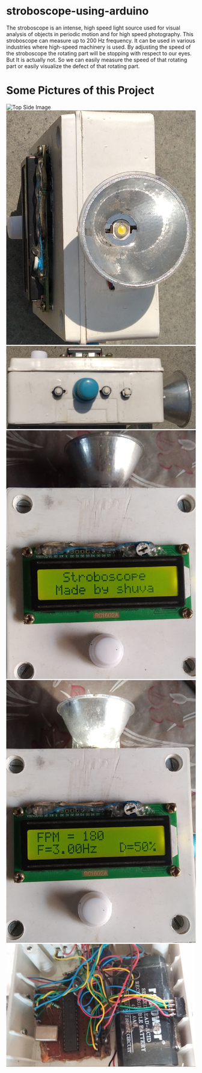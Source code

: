 # stroboscope-using-arduino
The stroboscope is an intense, high speed light source used for visual analysis of objects in periodic motion and for high speed photography.
This stroboscope can measure up to 200 Hz frequency. It can be used in various industries where high-speed machinery is used. By adjusting the speed of the stroboscope the rotating part will be stopping with respect to our eyes. But It is actually not. So we can easily measure the speed of that rotating part or easily visualize the defect of that rotating part.
# Some Pictures of this Project
![Top Side Image](https://https://github.com/shuvabratadey/stroboscope-using-arduino/blob/main/Stroboscope%20Pictures/Top%20Side.jpg)
![Front Side Image](https://github.com/shuvabratadey/stroboscope-using-arduino/blob/main/Stroboscope%20Pictures/Front%20Side.jpg)
![Right Side Image](https://github.com/shuvabratadey/stroboscope-using-arduino/blob/main/Stroboscope%20Pictures/Right%20Side.jpg)
![Starting Time Image](https://github.com/shuvabratadey/stroboscope-using-arduino/blob/main/Stroboscope%20Pictures/Starting%20Time.jpg)
![Start Measurement](https://github.com/shuvabratadey/stroboscope-using-arduino/blob/main/Stroboscope%20Pictures/Start%20Measurement.jpg)
![Internal Circuit](https://github.com/shuvabratadey/stroboscope-using-arduino/blob/main/Stroboscope%20Pictures/Internal%20Circuit.jpg)
